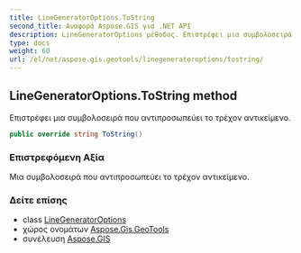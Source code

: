 ```yaml
---
title: LineGeneratorOptions.ToString
second_title: Αναφορά Aspose.GIS για .NET API
description: LineGeneratorOptions μέθοδος. Επιστρέφει μια συμβολοσειρά που αντιπροσωπεύει το τρέχον αντικείμενο.
type: docs
weight: 60
url: /el/net/aspose.gis.geotools/linegeneratoroptions/tostring/
---
```

## LineGeneratorOptions.ToString method

Επιστρέφει μια συμβολοσειρά που αντιπροσωπεύει το τρέχον αντικείμενο.

```csharp
public override string ToString()
```

### Επιστρεφόμενη Αξία

Μια συμβολοσειρά που αντιπροσωπεύει το τρέχον αντικείμενο.

### Δείτε επίσης

* class [LineGeneratorOptions](../)
* χώρος ονομάτων [Aspose.Gis.GeoTools](../../linegeneratoroptions/)
* συνέλευση [Aspose.GIS](../../../)


